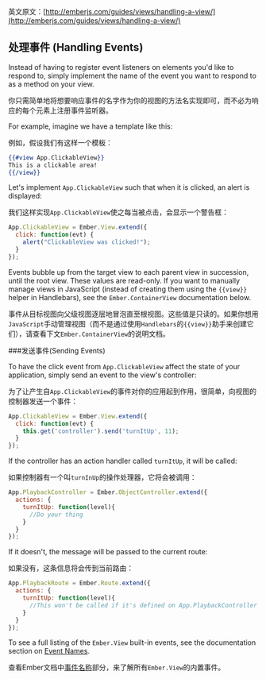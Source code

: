 英文原文：[http://emberjs.com/guides/views/handling-a-view/](http://emberjs.com/guides/views/handling-a-view/)

## 处理事件 (Handling Events)

Instead of having to register event listeners on elements you'd like to
respond to, simply implement the name of the event you want to respond to
as a method on your view.

你只需简单地将想要响应事件的名字作为你的视图的方法名实现即可，而不必为响应的每个元素上注册事件监听器。

For example, imagine we have a template like this:

例如，假设我们有这样一个模板：

```handlebars
{{#view App.ClickableView}}
This is a clickable area!
{{/view}}
```

Let's implement `App.ClickableView` such that when it is
clicked, an alert is displayed:

我们这样实现`App.ClickableView`使之每当被点击，会显示一个警告框：

```javascript
App.ClickableView = Ember.View.extend({
  click: function(evt) {
    alert("ClickableView was clicked!");
  }
});
```

Events bubble up from the target view to each parent view in
succession, until the root view. These values are read-only. If you want to manually manage views in JavaScript (instead of creating them
using the `{{view}}` helper in Handlebars), see the `Ember.ContainerView`
documentation below.

事件从目标视图向父级视图逐层地冒泡直至根视图。这些值是只读的。如果你想用`JavaScript`手动管理视图（而不是通过使用`Handlebars`的`{{view}}`助手来创建它们），请查看下文`Ember.ContainerView`的说明文档。

###发送事件(Sending Events)

To have the click event from `App.ClickableView` affect the state of
your application, simply send an event to the view's controller:

为了让产生自`App.ClickableView`的事件对你的应用起到作用，很简单，向视图的控制器发送一个事件：

```javascript
App.ClickableView = Ember.View.extend({
  click: function(evt) {
    this.get('controller').send('turnItUp', 11); 
  }
});
```

If the controller has an action handler called `turnItUp`, it will be called:

如果控制器有一个叫`turnInUp`的操作处理器，它将会被调用：

```javascript
App.PlaybackController = Ember.ObjectController.extend({
  actions: {
    turnItUp: function(level){
      //Do your thing
    }
  }
});
```

If it doesn't, the message will be passed to the current route:

如果没有，这条信息将会传到当前路由：

```javascript
App.PlaybackRoute = Ember.Route.extend({
  actions: {
    turnItUp: function(level){
      //This won't be called if it's defined on App.PlaybackController
    }
  }
});
```

To see a full listing of the `Ember.View` built-in events, see the
documentation section on [Event Names](/api/classes/Ember.View.html#toc_event-names).

查看Ember文档中[事件名称](/api/classes/Ember.View.html#toc_event-names)部分，来了解所有`Ember.View`的内置事件。
